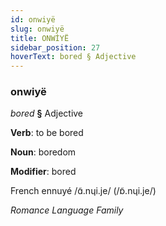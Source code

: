 ```yaml
---
id: onwiyë
slug: onwiyë
title: ONWİYË
sidebar_position: 27
hoverText: bored § Adjective
---
```


### onwiyë

*bored* **§** Adjective

**Verb**: to be bored

**Noun**: boredom

**Modifier**: bored

French ennuyé /ɑ̃.nɥi.je/ (/ɒ̃.nɥi.je/)

*Romance Language Family*